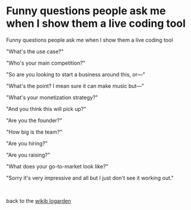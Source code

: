 # Funny questions people ask me when I show them a live coding tool

Funny questions people ask me when I show them a live coding tool

"What's the use case?"

"Who's your main competition?"

"So are you looking to start a business around this, or—"

"What's the point? I mean sure it can make music but—"

"What's your monetization strategy?"

"And you think this will pick up?"

"Are you the founder?"

"How big is the team?"

"Are you hiring?"

"Are you raising?"

"What does your go-to-market look like?"

"Sorry it's very impressive and all but I just don't see it working out."

<br>

back to the [wikib
logarden](/sky)
